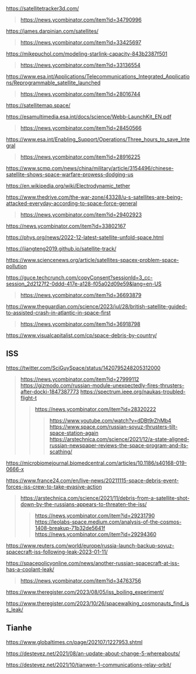https://satellitetracker3d.com/
> https://news.ycombinator.com/item?id=34790996

https://james.darpinian.com/satellites/
> https://news.ycombinator.com/item?id=33425697

https://mikepuchol.com/modeling-starlink-capacity-843b2387f501
> https://news.ycombinator.com/item?id=33136554

https://www.esa.int/Applications/Telecommunications_Integrated_Applications/Reprogrammable_satellite_launched
> https://news.ycombinator.com/item?id=28016744

https://satellitemap.space/

https://esamultimedia.esa.int/docs/science/Webb-LaunchKit_EN.pdf
> https://news.ycombinator.com/item?id=28450566

https://www.esa.int/Enabling_Support/Operations/Three_hours_to_save_Integral
> https://news.ycombinator.com/item?id=28916225

https://www.scmp.com/news/china/military/article/3154496/chinese-satellite-shows-space-warfare-prowess-dodging-us

https://en.wikipedia.org/wiki/Electrodynamic_tether

https://www.thedrive.com/the-war-zone/43328/u-s-satellites-are-being-attacked-everyday-according-to-space-force-general
> https://news.ycombinator.com/item?id=29402923

https://news.ycombinator.com/item?id=33802167

https://phys.org/news/2022-12-latest-satellite-unfold-space.html

https://jiangteng2019.github.io/satellite-track/

https://www.sciencenews.org/article/satellites-spacex-problem-space-pollution

https://guce.techcrunch.com/copyConsent?sessionId=3_cc-session_2d2127f2-0ddd-417e-a128-f05a02d09e59&lang=en-US
> https://news.ycombinator.com/item?id=36693879

https://www.theguardian.com/science/2023/jul/28/british-satellite-guided-to-assisted-crash-in-atlantic-in-space-first
> https://news.ycombinator.com/item?id=36918798

https://www.visualcapitalist.com/cp/space-debris-by-country/

## ISS
https://twitter.com/SciGuySpace/status/1420795248205312000
> https://news.ycombinator.com/item?id=27999112
> https://gizmodo.com/russian-module-unexpectedly-fires-thrusters-after-docki-1847387773
> https://spectrum.ieee.org/naukas-troubled-flight-t
> > https://news.ycombinator.com/item?id=28320222
> > > https://www.youtube.com/watch?v=dDBt9rZhMb4
>  https://www.space.com/russian-soyuz-thrusters-tilt-space-station-again
> https://arstechnica.com/science/2021/12/a-state-aligned-russian-newspaper-reviews-the-space-program-and-its-scathing/

https://microbiomejournal.biomedcentral.com/articles/10.1186/s40168-019-0666-x

https://www.france24.com/en/live-news/20211115-space-debris-event-forces-iss-crew-to-take-evasive-action
> https://arstechnica.com/science/2021/11/debris-from-a-satellite-shot-down-by-the-russians-appears-to-threaten-the-iss/
> > https://news.ycombinator.com/item?id=29231790
> https://leolabs-space.medium.com/analysis-of-the-cosmos-1408-breakup-71b32de5641f
> > https://news.ycombinator.com/item?id=29294360

https://www.reuters.com/world/europe/russia-launch-backup-soyuz-spacecraft-iss-following-leak-2023-01-11/

https://spacepolicyonline.com/news/another-russian-spacecraft-at-iss-has-a-coolant-leak/
> https://news.ycombinator.com/item?id=34763756

https://www.theregister.com/2023/08/05/iss_boiling_experiment/

https://www.theregister.com/2023/10/26/spacewalking_cosmonauts_find_iss_leak/

## Tianhe
https://www.globaltimes.cn/page/202107/1227953.shtml

https://destevez.net/2021/08/an-update-about-change-5-whereabouts/

https://destevez.net/2021/10/tianwen-1-communications-relay-orbit/